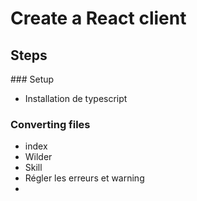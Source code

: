 # Create a React client

## Steps

### Setup

- Installation de typescript

### Converting files

- index
- Wilder
- Skill
- Régler les erreurs et warning
-
